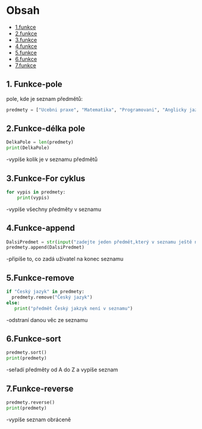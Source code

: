 # Obsah
- [1.funkce]()
- [2.funkce]()
- [3.funkce]()
- [4.funkce]()
- [5.funkce]()
- [6.funkce]()
- [7.funkce]()
  
## 1. Funkce-pole
pole, kde je seznam předmětů:
```python
predmety = ["Ucebni praxe", "Matematika", "Programovani", "Anglicky jazyk", "Český jazyk", "Pocitacove site", "Aplikacni software"]

```
## 2.Funkce-délka pole
```python
DelkaPole = len(predmety)
print(DelkaPole)

```
-vypíše kolik je v seznamu předmětů

## 3.Funkce-For cyklus
```python
for vypis in predmety:
    print(vypis)

```
-vypíše všechny předměty v seznamu

## 4.Funkce-append
```python
DalsiPredmet = str(input("zadejte jeden předmět,který v seznamu ještě není: "))
predmety.append(DalsiPredmet)
```
-připíše to, co zadá uživatel na konec seznamu

## 5.Funkce-remove
```python
if "Český jazyk" in predmety:
  predmety.remove("Český jazyk")
else:
   print("předmět Český jakzyk není v seznamu")

```
-odstraní danou věc ze seznamu

## 6.Funkce-sort
```python
predmety.sort()
print(predmety)
```
-seřadí předměty od A do Z a vypíše seznam

## 7.Funkce-reverse
```python
predmety.reverse()
print(predmety)

```
-vypíše seznam obráceně




